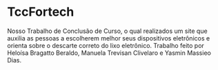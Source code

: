 # TccFortech
Nosso Trabalho de Conclusão de Curso, o qual realizados um site que auxilia as pessoas a escolherem melhor seus dispositivos eletrônicos e orienta sobre o descarte correto do lixo eletrônico. Trabalho feito por Heloísa Bragatto Beraldo, Manuela Trevisan Clivelaro e Yasmin Massieo Dias.

